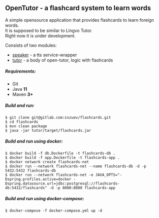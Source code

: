 ## OpenTutor - a flashcard system to learn words 

A simple opensource application that provides flashcards to learn foreign words.    
It is supposed to be similar to Lingvo Tutor.  
Right now it is under development.  

Consists of two modules:
- [speaker](speaker) - a tts service-wrapper
- [tutor](tutor) - a body of open-tutor, logic with flashcards

##### Requirements:

- Git
- Java **11**
- Maven **3+**

##### Build and run:
```
$ git clone git@gitlab.com:sszuev/flashcards.git
$ cd flashcards
$ mvn clean package
$ java -jar tutor/target/flashcards.jar
```
##### Build and run using docker:
```
$ docker build -f db.Dockerfile -t flashcards-db .
$ docker build -f app.Dockerfile -t flashcards-app .
$ docker network create flashcards-net
$ docker run --network flashcards-net --name flashcards-db -d -p 5432:5432 flashcards-db
$ docker run --network flashcards-net -e JAVA_OPTS="-Dspring.profiles.active=docker -Dspring.datasource.url=jdbc:postgresql://flashcards-db:5432/flashcards" -d -p 8080:8080 flashcards-app
```
##### Build and run using docker-compose:
```
$ docker-compose -f docker-compose.yml up -d
```